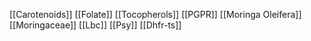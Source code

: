 [[Carotenoids]]
[[Folate]]
[[Tocopherols]]
[[PGPR]]
[[Moringa Oleifera]]
[[Moringaceae]]
[[Lbc]]
[[Psy]]
[[Dhfr-ts]]
